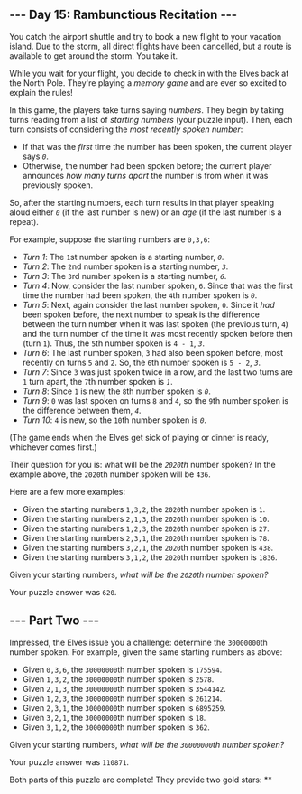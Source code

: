 --- Day 15: Rambunctious Recitation ---
---------------------------------------

You catch the airport shuttle and try to book a new flight to your
vacation island. Due to the storm, all direct flights have been
cancelled, but a route is available to get around the storm. You take
it.

While you wait for your flight, you decide to check in with the Elves
back at the North Pole. They're playing a *memory game* and are ever so
excited to explain the rules!

In this game, the players take turns saying *numbers*. They begin by
taking turns reading from a list of *starting numbers* (your puzzle
input). Then, each turn consists of considering the *most recently
spoken number*:

-   If that was the *first* time the number has been spoken, the current
    player says *`0`*.
-   Otherwise, the number had been spoken before; the current player
    announces *how many turns apart* the number is from when it was
    previously spoken.

So, after the starting numbers, each turn results in that player
speaking aloud either *`0`* (if the last number is new) or an *age* (if
the last number is a repeat).

For example, suppose the starting numbers are `0,3,6`:

-   *Turn 1*: The `1`st number spoken is a starting number, *`0`*.
-   *Turn 2*: The `2`nd number spoken is a starting number, *`3`*.
-   *Turn 3*: The `3`rd number spoken is a starting number, *`6`*.
-   *Turn 4*: Now, consider the last number spoken, `6`. Since that was
    the first time the number had been spoken, the `4`th number spoken
    is *`0`*.
-   *Turn 5*: Next, again consider the last number spoken, `0`. Since it
    *had* been spoken before, the next number to speak is the difference
    between the turn number when it was last spoken (the previous turn,
    `4`) and the turn number of the time it was most recently spoken
    before then (turn `1`). Thus, the `5`th number spoken is `4 - 1`,
    *`3`*.
-   *Turn 6*: The last number spoken, `3` had also been spoken before,
    most recently on turns `5` and `2`. So, the `6`th number spoken is
    `5 - 2`, *`3`*.
-   *Turn 7*: Since `3` was just spoken twice in a row, and the last two
    turns are `1` turn apart, the `7`th number spoken is *`1`*.
-   *Turn 8*: Since `1` is new, the `8`th number spoken is *`0`*.
-   *Turn 9*: `0` was last spoken on turns `8` and `4`, so the `9`th
    number spoken is the difference between them, *`4`*.
-   *Turn 10*: `4` is new, so the `10`th number spoken is *`0`*.

(The game ends when the Elves get sick of playing or dinner is ready,
whichever comes first.)

Their question for you is: what will be the *`2020`th* number spoken? In
the example above, the `2020`th number spoken will be `436`.

Here are a few more examples:

-   Given the starting numbers `1,3,2`, the `2020`th number spoken is
    `1`.
-   Given the starting numbers `2,1,3`, the `2020`th number spoken is
    `10`.
-   Given the starting numbers `1,2,3`, the `2020`th number spoken is
    `27`.
-   Given the starting numbers `2,3,1`, the `2020`th number spoken is
    `78`.
-   Given the starting numbers `3,2,1`, the `2020`th number spoken is
    `438`.
-   Given the starting numbers `3,1,2`, the `2020`th number spoken is
    `1836`.

Given your starting numbers, *what will be the `2020`th number spoken?*

Your puzzle answer was `620`.

--- Part Two ---
----------------

Impressed, the Elves issue you a challenge: determine the `30000000`th
number spoken. For example, given the same starting numbers as above:

-   Given `0,3,6`, the `30000000`th number spoken is `175594`.
-   Given `1,3,2`, the `30000000`th number spoken is `2578`.
-   Given `2,1,3`, the `30000000`th number spoken is `3544142`.
-   Given `1,2,3`, the `30000000`th number spoken is `261214`.
-   Given `2,3,1`, the `30000000`th number spoken is `6895259`.
-   Given `3,2,1`, the `30000000`th number spoken is `18`.
-   Given `3,1,2`, the `30000000`th number spoken is `362`.

Given your starting numbers, *what will be the `30000000`th number
spoken?*

Your puzzle answer was `110871`.

Both parts of this puzzle are complete! They provide two gold stars:
\*\*

